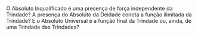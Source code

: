O Absoluto Inqualificado é uma presença de força independente da Trindade? A presença do Absoluto da Deidade conota a função ilimitada da Trindade? E o Absoluto Universal é a função final da Trindade ou, ainda, de uma Trindade das Trindades?